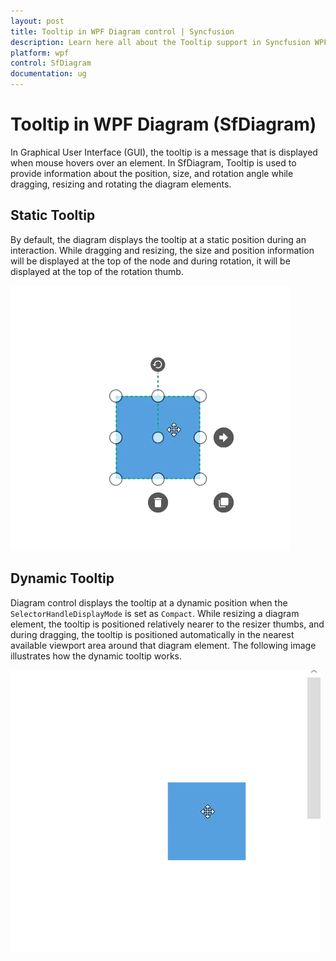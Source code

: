 ```yaml
---
layout: post
title: Tooltip in WPF Diagram control | Syncfusion
description: Learn here all about the Tooltip support in Syncfusion WPF Diagram (SfDiagram) control, its types and more.
platform: wpf
control: SfDiagram
documentation: ug
---
```


# Tooltip in WPF Diagram (SfDiagram)

In Graphical User Interface (GUI), the tooltip is a message that is displayed when mouse hovers over an element. In SfDiagram, Tooltip is used to provide information about the position, size, and rotation angle while dragging, resizing and rotating the diagram elements.

## Static Tooltip

By default, the diagram displays the tooltip at a static position during an interaction. While dragging and resizing, the size and position information will be displayed at the top of the node and during rotation, it will be displayed at the top of the rotation thumb.

![Static Tooltip](Interaction_images/DefaultTooltip.gif)

## Dynamic Tooltip

Diagram control displays the tooltip at a dynamic position when the `SelectorHandleDisplayMode` is set as `Compact`. While resizing a diagram element, the tooltip is positioned relatively nearer to the resizer thumbs, and during dragging, the tooltip is positioned automatically in the nearest available viewport area around that diagram element. The following image illustrates how the dynamic tooltip works.

![Dynamic Tooltip](Interaction_images/DynamicTooltip.gif)
